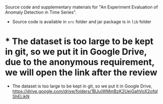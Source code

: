 Source code and supplementary materials for "An Experiment Evaluation of Anomaly Detection in Time Series".

* Source code is available in `src` folder and jar package is in `lib` folder
# * The dataset is too large to be kept in git, so we put it in Google Drive, due to the anonymous requirement, we will open the link after the review
* The dataset is too large to be kept in git, so we put it in Google Drive, https://drive.google.com/drive/folders/1BJuiWMmBzK2UeiGahVoX2ofqlShELjkN
